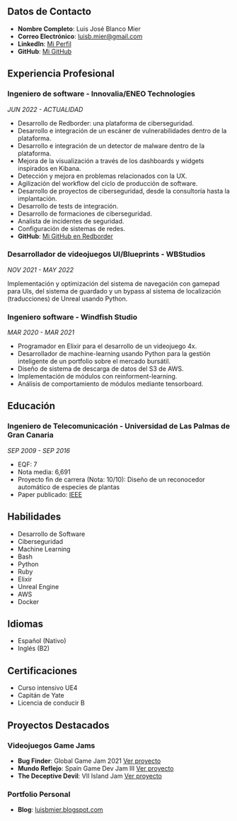 ## Datos de Contacto
- **Nombre Completo**: Luis José Blanco Mier
- **Correo Electrónico**: luisb.mier@gmail.com
- **LinkedIn**: [Mi Perfil](https://www.linkedin.com/in/luis-jos%C3%A9-blanco-mier-821218129/)
- **GitHub**: [Mi GitHub](https://github.com/luisbmier)

## Experiencia Profesional

### Ingeniero de software - Innovalia/ENEO Technologies
*JUN 2022 - ACTUALIDAD*

- Desarrollo de Redborder: una plataforma de ciberseguridad.
- Desarrollo e integración de un escáner de vulnerabilidades dentro de la plataforma.
- Desarrollo e integración de un detector de malware dentro de la plataforma.
- Mejora de la visualización a través de los dashboards y widgets inspirados en Kibana.
- Detección y mejora en problemas relacionados con la UX.
- Agilización del workflow del ciclo de producción de software.
- Desarrollo de proyectos de ciberseguridad, desde la consultoría hasta la implantación.
- Desarrollo de tests de integración.
- Desarrollo de formaciones de ciberseguridad.
- Analista de incidentes de seguridad.
- Configuración de sistemas de redes.
- **GitHub**: [Mi GitHub en Redborder](https://github.com/ljblancoredborder)

### Desarrollador de videojuegos UI/Blueprints - WBStudios
*NOV 2021 - MAY 2022*

Implementación y optimización del sistema de navegación con gamepad para UIs, del sistema de guardado y un bypass al sistema de localización (traducciones) de Unreal usando Python.

### Ingeniero software - Windfish Studio
*MAR 2020 - MAR 2021*

- Programador en Elixir para el desarrollo de un videojuego 4x.
- Desarrollador de machine-learning usando Python para la gestión inteligente de un portfolio sobre el mercado bursátil.
- Diseño de sistema de descarga de datos del S3 de AWS.
- Implementación de módulos con reinforment-learning.
- Análisis de comportamiento de módulos mediante tensorboard.

## Educación

### Ingeniero de Telecomunicación - Universidad de Las Palmas de Gran Canaria
*SEP 2009 - SEP 2016*
- EQF: 7
- Nota media: 6,691
- Proyecto fin de carrera (Nota: 10/10): Diseño de un reconocedor automático de especies de plantas
- Paper publicado: [IEEE](https://sci-hub.st/https://ieeexplore.ieee.org/document/7880233/)

## Habilidades
- Desarrollo de Software
- Ciberseguridad
- Machine Learning
- Bash
- Python
- Ruby
- Elixir
- Unreal Engine
- AWS
- Docker

## Idiomas
- Español (Nativo)
- Inglés (B2)

## Certificaciones
- Curso intensivo UE4
- Capitán de Yate
- Licencia de conducir B

## Proyectos Destacados

### Videojuegos Game Jams
- **Bug Finder**: Global Game Jam 2021 [Ver proyecto](https://luisbmier.itch.io/bug-finder)
- **Mundo Reflejo**: Spain Game Dev Jam III [Ver proyecto](https://luisbmier.itch.io/mundo-reflejo)
- **The Deceptive Devil**: VII Island Jam [Ver proyecto](https://luisbmier.itch.io/the-deceptive-devil)

### Portfolio Personal
- **Blog**: [luisbmier.blogspot.com](https://luisbmier.blogspot.com/)
